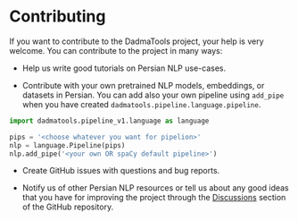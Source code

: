 Contributing
============

If you want to contribute to the DadmaTools project, your help is very welcome. You can contribute to the project in many ways:

- Help us write good tutorials on Persian NLP use-cases.

- Contribute with your own pretrained NLP models, embeddings, or datasets in Persian.
You can add also your own pipeline using `add_pipe` when you have created `dadmatools.pipeline.language.pipeline`.

```python
import dadmatools.pipeline_v1.language as language

pips = '<choose whatever you want for pipelion>'
nlp = language.Pipeline(pips)
nlp.add_pipe('<your own OR spaCy default pipeline>')
```

- Create GitHub issues with questions and bug reports.

- Notify us of other Persian NLP resources or tell us about any good ideas that you have for improving the project through the [Discussions](https://github.com/Dadmatech/DadmaTools/discussions) section of the GitHub repository.
